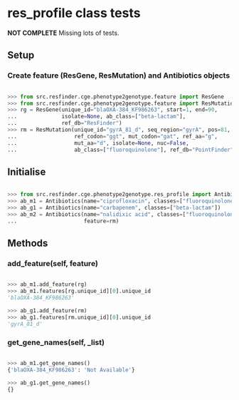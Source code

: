 # res_profile class tests

**NOT COMPLETE** Missing lots of tests.

## Setup

### Create feature (ResGene, ResMutation) and Antibiotics objects

```python

>>> from src.resfinder.cge.phenotype2genotype.feature import ResGene
>>> from src.resfinder.cge.phenotype2genotype.feature import ResMutation
>>> rg = ResGene(unique_id="blaOXA-384_KF986263", start=1, end=90,
...              isolate=None, ab_class=["beta-lactam"],
...              ref_db="ResFinder")
>>> rm = ResMutation(unique_id="gyrA_81_d", seq_region="gyrA", pos=81,
...                  ref_codon="ggt", mut_codon="gat", ref_aa="g",
...                  mut_aa="d", isolate=None, nuc=False,
...                  ab_class=["fluoroquinolone"], ref_db="PointFinder")

```

## Initialise

```python

>>> from src.resfinder.cge.phenotype2genotype.res_profile import Antibiotics
>>> ab_m1 = Antibiotics(name="ciprofloxacin", classes=["fluoroquinolone"])
>>> ab_g1 = Antibiotics(name="carbapenem", classes=["beta-lactam"])
>>> ab_m2 = Antibiotics(name="nalidixic acid", classes=["fluoroquinolone"],
...                     feature=rm)

```

## Methods

### add_feature(self, feature)

```python

>>> ab_m1.add_feature(rg)
>>> ab_m1.features[rg.unique_id][0].unique_id
'blaOXA-384_KF986263'

>>> ab_g1.add_feature(rm)
>>> ab_g1.features[rm.unique_id][0].unique_id
'gyrA_81_d'

```

### get_gene_names(self, _list)

```python

>>> ab_m1.get_gene_names()
{'blaOXA-384_KF986263': 'Not Available'}

>>> ab_g1.get_gene_names()
{}

```
